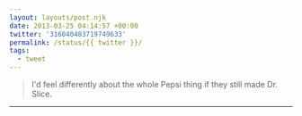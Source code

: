 ```yaml
---
layout: layouts/post.njk
date: 2013-03-25 04:14:57 +00:00
twitter: '316040483719749633'
permalink: /status/{{ twitter }}/
tags: 
  - tweet
---
```


> I'd feel differently about the whole Pepsi thing if they still made Dr. Slice.

---

